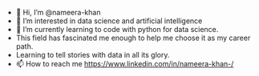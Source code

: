 - 👋 Hi, I’m @nameera-khan
- 👀 I’m interested in data science and artificial intelligence
- 🌱 I’m currently learning to code with python for data science. 
- This field has fascinated me enough to help me choose it as my career path. 
- Learning to tell stories with data in all its glory.
- 📫 How to reach me https://www.linkedin.com/in/nameera-khan-/

<!---
nameera-khan/nameera-khan is a ✨ special ✨ repository because its `README.md` (this file) appears on your GitHub profile.
You can click the Preview link to take a look at your changes.
--->
